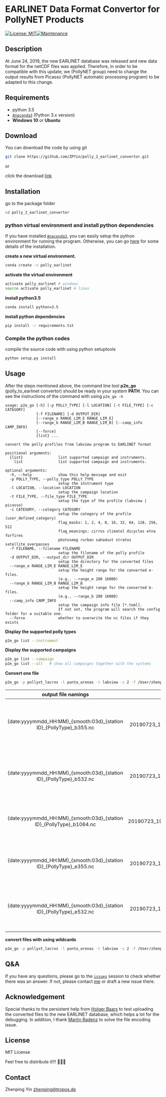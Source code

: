 # EARLINET Data Format Convertor for PollyNET Products
[![License: MIT](https://img.shields.io/badge/License-MIT-yellow.svg)](https://opensource.org/licenses/MIT)[![Maintenance](https://img.shields.io/badge/Maintained%3F-yes-green.svg)](https://GitHub.com/Naereen/StrapDown.js/graphs/commit-activity)

## Description

At June 24, 2019, the new EARLINET database was released and new data format for the netCDF files was applied. Therefore, in order to be compatible with this update, we (PollyNET group) need to change the output results from Picasso (PollyNET automatic processing program) to be adapted to this change.

## Requirements

- python 3.5
- [`Anaconda3`](https://www.anaconda.com/distribution/) (Python 3.x version)
- **Windows 10** or **Ubuntu**

## Download

You can download the code by using git

```bash
git clone https://github.com/ZPYin/polly_2_earlinet_convertor.git
```

or 

click the download [link](https://github.com/ZPYin/polly_2_earlinet_convertor/archive/master.zip)

## Installation

go to the package folder

```bash
cd polly_2_earlinet_convertor
```

### python virtual environment and install python dependencies

If you have installed [`Anaconda3`](https://www.anaconda.com/distribution/), you can easily setup the python environment for running the program. Otherwise, you can go [here](https://github.com/ZPYin/Pollynet_Processing_Chain/blob/master/doc/anaconda_installation.md) for some details of the installation.

**create a new virtual environment.**

```bash
conda create -n polly_earlinet
```

**activate the virtual environment**

```bash
activate polly_earlinet # windows
source activate polly_earlinet # linux
```

**install python3.5**

```bash
conda install python=3.5
```

**install python dependencies**

```bash
pip install -r requirements.txt
```

### Compile the python codes

compile the source code with using python setuptools

```bash
python setup.py install
```

## Usage

After the steps mentioned above, the command line tool **p2e_go** (polly_to_earlinet convertor) should be ready in your system **PATH**. You can see the instructions of the command with using `p2e_go -h`

```text
usage: p2e_go [-h] [-p POLLY_TYPE] [-l LOCATION] [-t FILE_TYPE] [-c CATEGORY]
              [-f FILENAME] [-d OUTPUT_DIR]
              [--range_e RANGE_LIM_E RANGE_LIM_E]
              [--range_b RANGE_LIM_B RANGE_LIM_B] [--camp_info CAMP_INFO]
              [--force]
              {list} ...

convert the polly profiles from labview program to EARLINET format

positional arguments:
  {list}                list supported campaign and instruments.
    list                list supported campaign and instruments.

optional arguments:
  -h, --help            show this help message and exit
  -p POLLY_TYPE, --polly_type POLLY_TYPE
                        setup the instrument type
  -l LOCATION, --location LOCATION
                        setup the campaign location
  -t FILE_TYPE, --file_type FILE_TYPE
                        setup the type of the profile (labview | picasso)
  -c CATEGORY, --category CATEGORY
                        setup the category of the profile (user_defined_category)
                        flag_masks: 1, 2, 4, 8, 16, 32, 64, 128, 256, 512
                        flag_meanings: cirrus climatol dicycles etna forfires
                        photosmog rurban sahadust stratos satellite_overpasses
  -f FILENAME, --filename FILENAME
                        setup the filename of the polly profile
  -d OUTPUT_DIR, --output_dir OUTPUT_DIR
                        setup the directory for the converted files
  --range_e RANGE_LIM_E RANGE_LIM_E
                        setup the height range for the converted e-files.
                        (e.g., --range_e 200 16000)
  --range_b RANGE_LIM_B RANGE_LIM_B
                        setup the height range for the converted b-files.
                        (e.g., --range_b 200 16000)
  --camp_info CAMP_INFO
                        setup the campaign info file [*.toml].
                        If not set, the program will search the config folder for a suitable one.
  --force               whether to overwrite the nc files if they exists
```

**Display the supported polly types**

```bash
p2e_go list --instrument
```

**Display the supported campaigns**

```bash
p2e_go list --campaign
p2e_go list --all   # show all campaigns together with the systems
```

**Convert one file**

```bash
p2e_go -p pollyxt_lacros -l punta_arenas -t labview -c 2 -f /User/zhenping/desktop/file1.txt -d /Users/zhenping/Destkop/test --force
```

|output file namings|example|description|
|:----------:|:-----:|:----------|
|{date:yyyymmdd\_HH:MM}\_{smooth:03d}\_{station ID}\_{PollyType}\_b355.nc|20190723\_1900\_075\_lei\_arielle\_b355.nc|results associated with backscatter, vol/par depolarization ratio at 355 nm|
|{date:yyyymmdd\_HH:MM}\_{smooth:03d}\_{station ID}\_{PollyType}\_b532.nc|20190723\_1900\_075\_lei\_arielle\_b532.nc|results associated with backscatter, vol/par depolarization ratio at 532 nm|
|{date:yyyymmdd\_HH:MM}\_{smooth:03d}\_{station ID}\_{PollyType}\_b1064.nc|20190723\_1900\_075\_lei\_arielle\_b1064.nc|results associated with backscatter coefficient at 1064 nm|
|{date:yyyymmdd\_HH:MM}\_{smooth:03d}\_{station ID}\_{PollyType}\_e355.nc|20190723\_1900\_075\_lei\_arielle\_e355.nc|results associated with backscatter and extinction coefficients at 355 nm|
|{date:yyyymmdd\_HH:MM}\_{smooth:03d}\_{station ID}\_{PollyType}\_e532.nc|20190723\_1900\_075\_lei\_arielle\_e532.nc|results associated with backscatter and extinction coefficients at 532 nm|

**convert files with using wildcards**

```bash
p2e_go -p pollyxt_lacros -l punta_arenas -t labview -c 2 -f /User/zhenping/desktop/file*.txt -d /Users/zhenping/Destkop/test --force
```

## Q&A

If you have any questions, please go to the [`issues`](https://github.com/ZPYin/polly_2_earlinet_convertor/issues) session to check whether there was an answer. If not, please contact [me](#contact) or draft a new issue there.

## Acknowledgement

Special thanks to the persistent help from [Holger Baars](baars@tropos.de) to test uploading the converted files to the new EARLINET database, which helps a lot for the debugging. In addition, I thank [Martin Radenz](radenz@tropos.de) to solve the file encoding issue.

## License

MIT License

Feel free to distribute it!!! :beer::beer::beer:

## Contact

Zhenping Yin 
<zhenping@tropos.de>
